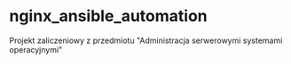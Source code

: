 # nginx_ansible_automation
Projekt zaliczeniowy z przedmiotu "Administracja serwerowymi systemami operacyjnymi"
